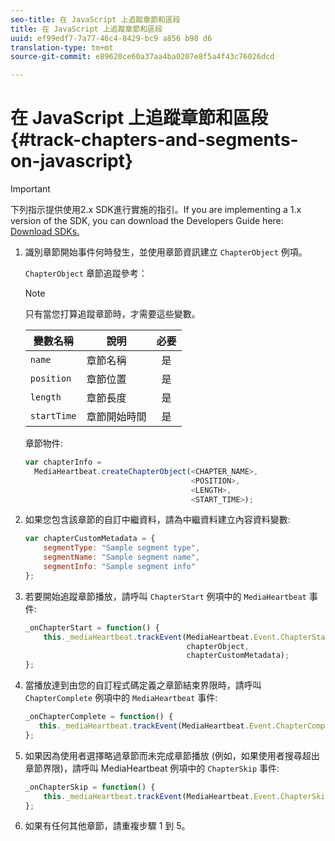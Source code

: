 ```yaml
---
seo-title: 在 JavaScript 上追蹤章節和區段
title: 在 JavaScript 上追蹤章節和區段
uuid: ef99edf7-7a77-46c4-8429-bc9 a856 b98 d6
translation-type: tm+mt
source-git-commit: e89620ce60a37aa4ba0207e8f5a4f43c76026dcd

---
```



# 在 JavaScript 上追蹤章節和區段{#track-chapters-and-segments-on-javascript}

>[!IMPORTANT]
>
>下列指示提供使用2.x SDK進行實施的指引。If you are implementing a 1.x version of the SDK, you can download the Developers Guide here: [Download SDKs.](/help/sdk-implement/download-sdks.md)

1. 識別章節開始事件何時發生，並使用章節資訊建立 `ChapterObject` 例項。

   `ChapterObject` 章節追蹤參考：

   >[!NOTE]
   >
   >只有當您打算追蹤章節時，才需要這些變數。

   | 變數名稱 | 說明 | 必要 |
   | --- | --- | :---: |
   | `name` | 章節名稱 | 是 |
   | `position` | 章節位置 | 是 |
   | `length` | 章節長度 | 是 |
   | `startTime` | 章節開始時間 | 是 |

   章節物件:

   ```js
   var chapterInfo =  
     MediaHeartbeat.createChapterObject(<CHAPTER_NAME>,  
                                        <POSITION>,  
                                        <LENGTH>,  
                                        <START_TIME>);
   ```

1. 如果您包含該章節的自訂中繼資料，請為中繼資料建立內容資料變數:

   ```js
   var chapterCustomMetadata = { 
       segmentType: "Sample segment type",  
       segmentName: "Sample segment name",  
       segmentInfo: "Sample segment info" 
   };
   ```

1. 若要開始追蹤章節播放，請呼叫 `ChapterStart` 例項中的 `MediaHeartbeat` 事件:

   ```js
   _onChapterStart = function() { 
       this._mediaHeartbeat.trackEvent(MediaHeartbeat.Event.ChapterStart,  
                                       chapterObject,  
                                       chapterCustomMetadata); 
   };
   ```

1. 當播放達到由您的自訂程式碼定義之章節結束界限時，請呼叫 `ChapterComplete` 例項中的 `MediaHeartbeat` 事件:

   ```js
   _onChapterComplete = function() { 
      this._mediaHeartbeat.trackEvent(MediaHeartbeat.Event.ChapterComplete); 
   };
   ```

1. 如果因為使用者選擇略過章節而未完成章節播放 (例如，如果使用者搜尋超出章節界限)，請呼叫 MediaHeartbeat 例項中的 `ChapterSkip` 事件:

   ```js
   _onChapterSkip = function() { 
       this._mediaHeartbeat.trackEvent(MediaHeartbeat.Event.ChapterSkip); 
   };
   ```

1. 如果有任何其他章節，請重複步驟 1 到 5。

